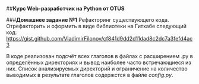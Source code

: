 ##**Курс Web-разработчик на Python от OTUS**

###**Домашнее задание №1**
Рефакторинг существующего кода.
Отрефакторить и оформить в виде библиотеки на Гитхабе следующий код: https://gist.github.com/VladimirFilonov/cf841d9dd2d11dad8c2dc7a3fefd4ac3

В коде реализован подсчёт всех глаголов в файлах с расширением .py в определённых директориях и вывод наиболее часто встречающиеся из них.
Список анализируемых директорий и ограничение на количество выводимых в результате глаголов содержстся в файле *config.py*.


